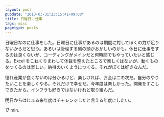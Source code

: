 ```yaml
---
layout: post
pubdate: "2013-03-31T23:15:41+09:00"
title: 日曜日に仕事
tags: misc
pagetype: posts
---
```

日曜日なのに仕事をした。日曜日に仕事があるのは期間に対してぼくの力が足りないからだと思う。あるいは管理する側の頭がおかしいのかも。休日に仕事をするのは良くないが、コーディングがメインだと何時間でもやっていたいと感じる。Excel をこねくりまわして体裁を整えたところで楽しくはないが、動くものをつくるのは楽しい。納得のいくようにつくる。それがぼくは好きなんだ。

憧れ産業が良くないのは分かるけど、楽しければ、お金は二の次だ。自分のやりたいことを楽しくやる。それだけで幸せだ。今年度は楽しかった。開発をすこしできたから。インフラも好きではないけれど取り組んだ。

明日からはじまる来年度はチャレンジしたと言える年度にしたい。

17 min.

